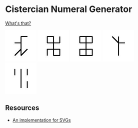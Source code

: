 # Cistercian Numeral Generator
[What's that?](https://www.google.com/url?sa=t&source=web&rct=j&opi=89978449&url=https://www.youtube.com/watch%3Fv%3D9p55Qgt7Ciw&ved=2ahUKEwjEoob_ge2FAxVE3TQHHf24BX8QtwJ6BAgLEAI&usg=AOvVaw06TKLrS5DxjOwGauiBdVES)

<p float="left">
  <img src='https://github.com/n33r4j/Python_Projects/blob/main/Cistercian_Numerals/output/1234_cis.jpg' alt='1234' width='100'>
  <img src='https://github.com/n33r4j/Python_Projects/blob/main/Cistercian_Numerals/output/8998_cis.jpg' alt='8998' width='100'>
  <img src='https://github.com/n33r4j/Python_Projects/blob/main/Cistercian_Numerals/output/9999_cis.jpg' alt='9999' width='100'>
  <img src='https://github.com/n33r4j/Python_Projects/blob/main/Cistercian_Numerals/output/24_cis.jpg' alt='24' width='100'>
  <img src='https://github.com/n33r4j/Python_Projects/blob/main/Cistercian_Numerals/output/666_cis.jpg' alt='666' width='100'>
</p>







## Resources
- [An implementation for SVGs](https://scipython.com/blog/cistercian-numerals/)
